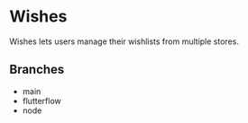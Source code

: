 # Wishes

Wishes lets users manage their wishlists from multiple stores.

## Branches

- main
- flutterflow
- node
